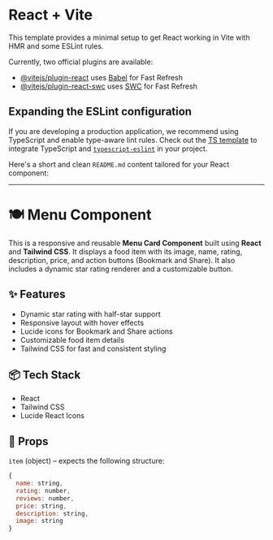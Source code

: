 # React + Vite

This template provides a minimal setup to get React working in Vite with HMR and some ESLint rules.

Currently, two official plugins are available:

- [@vitejs/plugin-react](https://github.com/vitejs/vite-plugin-react/blob/main/packages/plugin-react/README.md) uses [Babel](https://babeljs.io/) for Fast Refresh
- [@vitejs/plugin-react-swc](https://github.com/vitejs/vite-plugin-react-swc) uses [SWC](https://swc.rs/) for Fast Refresh

## Expanding the ESLint configuration

If you are developing a production application, we recommend using TypeScript and enable type-aware lint rules. Check out the [TS template](https://github.com/vitejs/vite/tree/main/packages/create-vite/template-react-ts) to integrate TypeScript and [`typescript-eslint`](https://typescript-eslint.io) in your project.


Here's a short and clean `README.md` content tailored for your React component:

---

# 🍽️ Menu Component

This is a responsive and reusable **Menu Card Component** built using **React** and **Tailwind CSS**. It displays a food item with its image, name, rating, description, price, and action buttons (Bookmark and Share). It also includes a dynamic star rating renderer and a customizable button.

## ✨ Features

- Dynamic star rating with half-star support
- Responsive layout with hover effects
- Lucide icons for Bookmark and Share actions
- Customizable food item details
- Tailwind CSS for fast and consistent styling

## 📦 Tech Stack

- React
- Tailwind CSS
- Lucide React Icons

## 🧱 Props

`item` (object) – expects the following structure:
```js
{
  name: string,
  rating: number,
  reviews: number,
  price: string,
  description: string,
  image: string
}
```
